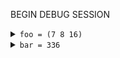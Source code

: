 
BEGIN DEBUG SESSION 
<details><summary><code>foo = (7 8 16)</code></summary>

- ["test/test_debug_multifile.ml":9:19](../test/test_debug_multifile.ml#L9)
- `x = 7`
- <details><summary><code>y = 8</code></summary>
  
  - ["test/test_debug_multifile.ml":10:6](../test/test_debug_multifile.ml#L10)
  </details>
  
</details>


<details><summary><code>bar = 336</code></summary>

- ["test/test_debug_multifile.ml":17:19](../test/test_debug_multifile.ml#L17)
- `x = ((first 7) (second 42))`
- <details><summary><code>y = 8</code></summary>
  
  - ["test/test_debug_multifile.ml":18:6](../test/test_debug_multifile.ml#L18)
  </details>
  
</details>


